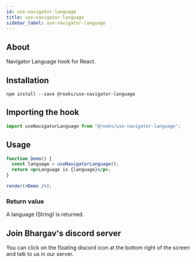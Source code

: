 ```yaml
---
id: use-navigator-language
title: use-navigator-language
sidebar_label: use-navigator-language
---
```


   

## About

Navigator Language hook for React.
<br/>

## Installation

    npm install --save @rooks/use-navigator-language

## Importing the hook

```javascript
import useNavigatorLanguage from "@rooks/use-navigator-language";
```

## Usage

```jsx
function Demo() {
  const language = useNavigatorLanguage();
  return <p>Language is {language}</p>;
}

render(<Demo />);
```

### Return value

A language (String) is returned.


## Join Bhargav's discord server
You can click on the floating discord icon at the bottom right of the screen and talk to us in our server.

    